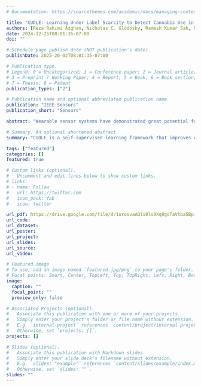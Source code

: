 ```yaml
---
# Documentation: https://sourcethemes.com/academic/docs/managing-content/

title: "CUDLE: Learning Under Label Scarcity to Detect Cannabis Use in Uncontrolled Environments using Wearables"
authors: [Reza Rahimi Azghan, Nicholas C. Glodosky, Ramesh Kumar Sah, Michael J. Cleveland, Carrie Cuttler, Ryan J. McLaughlin, Hassan Ghasemzadeh]
date: 2024-12-25T08:01:35-07:00
doi: ""

# Schedule page publish date (NOT publication's date).
publishDate: 2025-26-02T08:01:35-07:00

# Publication type.
# Legend: 0 = Uncategorized; 1 = Conference paper; 2 = Journal article;
# 3 = Preprint / Working Paper; 4 = Report; 5 = Book; 6 = Book section;
# 7 = Thesis; 8 = Patent
publication_types: ["2"]

# Publication name and optional abbreviated publication name.
publication: "IEEE Sensors"
publication_short: "Sensors"

abstract: "Wearable sensor systems have demonstrated great potential for real-time, objective monitoring of physiological health to support behavioral interventions. However, obtaining accurate labels in free-living environments remains challenging due to limited human supervision and reliance on self-labeling by patients, complicating data collection and supervised learning. To address this, we introduce CUDLE (Cannabis Use Detection with Label Efficiency), a novel framework that leverages self-supervised learning with real-world wearable sensor data to automatically detect cannabis consumption in free-living environments. CUDLE identifies consumption moments using sensor-derived data through a contrastive learning framework, first learning robust representations via a self-supervised pretext task with data augmentation. These representations are then fine-tuned in a downstream task with a shallow classifier, allowing CUDLE to outperform traditional supervised methods, especially with limited labeled data. To evaluate our approach, we conducted a clinical study with 20 cannabis users, collecting over 500 hours of wearable sensor data and user-reported cannabis use moments through Ecological Momentary Assessment (EMA) methods. Our analysis shows that CUDLE achieves a higher accuracy of 73.4% compared to 71.1% for the supervised approach, with the performance gap widening as the number of labels decreases. Notably, CUDLE not only surpasses the supervised model while using 75% less labels, but also reaches peak performance with far fewer subjects, indicating its efficiency in learning from both limited labels and data. These findings have significant implications for real-world applications, where data collection and annotation are labor-intensive, offering a path to more scalable and practical solutions in computational health."

# Summary. An optional shortened abstract.
summary: "CUDLE is a self-supervised learning framework that improves cannabis use detection from wearable sensor data in real-world settings, outperforming supervised methods while requiring significantly fewer labeled samples."

tags: ["featured"]
categories: []
featured: true

# Custom links (optional).
#   Uncomment and edit lines below to show custom links.
# links:
# - name: Follow
#   url: https://twitter.com
#   icon_pack: fab
#   icon: twitter

url_pdf: https://drive.google.com/file/d/1urosvaAQli0ls0Xq9goTaVtba5BpiUqh/view?usp=sharing
url_code:
url_dataset:
url_poster:
url_project:
url_slides:
url_source:
url_video:

# Featured image
# To use, add an image named `featured.jpg/png` to your page's folder.
# Focal points: Smart, Center, TopLeft, Top, TopRight, Left, Right, BottomLeft, Bottom, BottomRight.
image:
  caption: ""
  focal_point: ""
  preview_only: false

# Associated Projects (optional).
#   Associate this publication with one or more of your projects.
#   Simply enter your project's folder or file name without extension.
#   E.g. `internal-project` references `content/project/internal-project/index.md`.
#   Otherwise, set `projects: []`.
projects: []

# Slides (optional).
#   Associate this publication with Markdown slides.
#   Simply enter your slide deck's filename without extension.
#   E.g. `slides: "example"` references `content/slides/example/index.md`.
#   Otherwise, set `slides: ""`.
slides: ""
---
```

